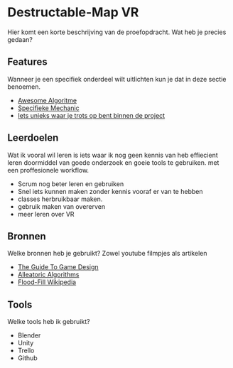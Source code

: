 # Destructable-Map VR
Hier komt een korte beschrijving van de proefopdracht. Wat heb je precies gedaan?

## Features
Wanneer je een specifiek onderdeel wilt uitlichten kun je dat in deze sectie benoemen.

- [Awesome Algoritme](link)
- [Specifieke Mechanic](link)
- [Iets unieks waar je trots op bent binnen de project](link)

## Leerdoelen
Wat ik vooral wil leren is iets waar ik nog geen kennis van heb effiecient leren doormiddel van goede onderzoek en goeie tools te gebruiken.
met een proffesionele workflow.
- Scrum nog beter leren en gebruiken
- Snel iets kunnen maken zonder kennis vooraf er van te hebben
- classes herbruikbaar maken.
- gebruik maken van overerven
- meer leren over VR

## Bronnen
Welke bronnen heb je gebruikt? Zowel youtube filmpjes als artikelen

- [The Guide To Game Design](link)
- [Alleatoric Algorithms](link)
- [Flood-Fill Wikipedia](link)


## Tools
Welke tools heb ik gebruikt?

- Blender
- Unity
- Trello
- Github
